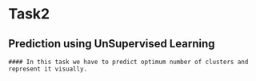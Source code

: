 # Task2 

## Prediction using UnSupervised Learning
    
    #### In this task we have to predict optimum number of clusters and represent it visually.
